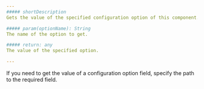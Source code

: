 ```yaml
---
##### shortDescription
Gets the value of the specified configuration option of this component.

##### param(optionName): String
The name of the option to get.

##### return: any
The value of the specified option.

---
```

If you need to get the value of a configuration option field, specify the path to the required field.